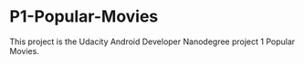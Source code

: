 # P1-Popular-Movies
This project is the Udacity Android Developer Nanodegree project 1 Popular Movies.
